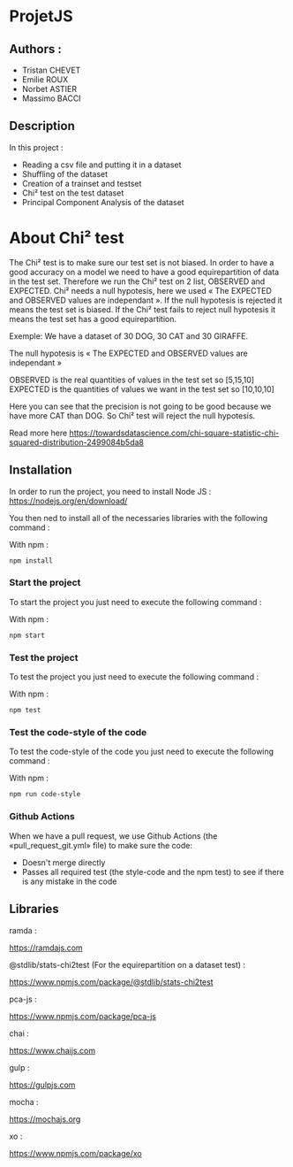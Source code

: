 # ProjetJS

## Authors : 
  - Tristan CHEVET
  - Emilie ROUX
  - Norbet ASTIER
  - Massimo BACCI

## Description

In this project :
  - Reading a csv file and putting it in a dataset
  - Shuffling of the dataset
  - Creation of a trainset and testset
  - Chi² test on the test dataset
  - Principal Component Analysis of the dataset

# About Chi² test

The Chi² test is to make sure our test set is not biased.
In order to have a good accuracy on a model we need to have a good equirepartition of data in the test set.
Therefore we run the Chi² test on 2 list, OBSERVED and EXPECTED.
Chi² needs a null hypotesis, here we used « The EXPECTED and OBSERVED values are independant ».
If the null hypotesis is rejected it means the test set is biased.
If the Chi² test fails to reject null hypotesis it means the test set has a good equirepartition.

Exemple:
We have a dataset of 30 DOG, 30 CAT and 30 GIRAFFE.

The null hypotesis is « The EXPECTED and OBSERVED values are independant »

OBSERVED is the real quantities of values in the test set so [5,15,10]
EXPECTED is the quantities of values we want in the test set so [10,10,10]

Here you can see that the precision is not going to be good because we have more CAT than DOG.
So Chi² test will reject the null hypotesis.

Read more here https://towardsdatascience.com/chi-square-statistic-chi-squared-distribution-2499084b5da8
 

## Installation

In order to run the project, you need to install Node JS : <https://nodejs.org/en/download/>

You then ned to install all of the necessaries libraries with the following command :

With npm :

```node
npm install
```

### Start the project

To start the project you just need to execute the following command :

With npm :

```node
npm start
```

### Test the project

To test the project you just need to execute the following command :

With npm :

```node
npm test
```

### Test the code-style of the code

To test the code-style of the code you just need to execute the following command :

With npm :

```node
npm run code-style
```

### Github Actions

When we have a pull request, we use Github Actions (the «pull_request_git.yml» file) to make sure the code:
  - Doesn't merge directly
  - Passes all required test (the style-code and the npm test) to see if there is any mistake in the code

## Libraries

ramda :

<https://ramdajs.com>

@stdlib/stats-chi2test (For the equirepartition on a dataset test) :

<https://www.npmjs.com/package/@stdlib/stats-chi2test>

pca-js :

<https://www.npmjs.com/package/pca-js>

chai :

<https://www.chaijs.com>

gulp :

<https://gulpjs.com>

mocha :

<https://mochajs.org>

xo :

<https://www.npmjs.com/package/xo>
